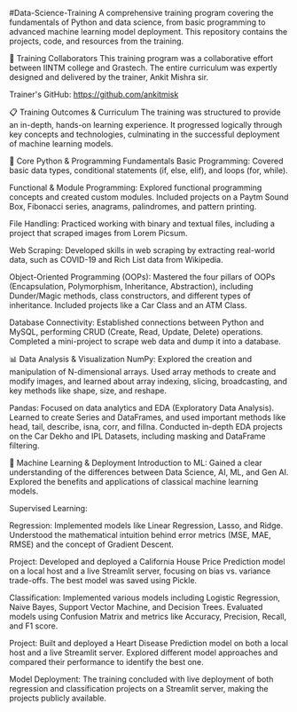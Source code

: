#Data-Science-Training
A comprehensive training program covering the fundamentals of Python and data science, from basic programming to advanced machine learning model deployment. This repository contains the projects, code, and resources from the training.

🤝 Training Collaborators
This training program was a collaborative effort between IINTM college and Grastech. The entire curriculum was expertly designed and delivered by the trainer, Ankit Mishra sir.

Trainer's GitHub: https://github.com/ankitmisk

📋 Training Outcomes & Curriculum
The training was structured to provide an in-depth, hands-on learning experience. It progressed logically through key concepts and technologies, culminating in the successful deployment of machine learning models.

🐍 Core Python & Programming Fundamentals
Basic Programming: Covered basic data types, conditional statements (if, else, elif), and loops (for, while).

Functional & Module Programming: Explored functional programming concepts and created custom modules. Included projects on a Paytm Sound Box, Fibonacci series, anagrams, palindromes, and pattern printing.

File Handling: Practiced working with binary and textual files, including a project that scraped images from Lorem Picsum.

Web Scraping: Developed skills in web scraping by extracting real-world data, such as COVID-19 and Rich List data from Wikipedia.

Object-Oriented Programming (OOPs): Mastered the four pillars of OOPs (Encapsulation, Polymorphism, Inheritance, Abstraction), including Dunder/Magic methods, class constructors, and different types of inheritance. Included projects like a Car Class and an ATM Class.

Database Connectivity: Established connections between Python and MySQL, performing CRUD (Create, Read, Update, Delete) operations. Completed a mini-project to scrape web data and dump it into a database.

📊 Data Analysis & Visualization
NumPy: Explored the creation and manipulation of N-dimensional arrays. Used array methods to create and modify images, and learned about array indexing, slicing, broadcasting, and key methods like shape, size, and reshape.

Pandas: Focused on data analytics and EDA (Exploratory Data Analysis). Learned to create Series and DataFrames, and used important methods like head, tail, describe, isna, corr, and fillna. Conducted in-depth EDA projects on the Car Dekho and IPL Datasets, including masking and DataFrame filtering.

🤖 Machine Learning & Deployment
Introduction to ML: Gained a clear understanding of the differences between Data Science, AI, ML, and Gen AI. Explored the benefits and applications of classical machine learning models.

Supervised Learning:

Regression: Implemented models like Linear Regression, Lasso, and Ridge. Understood the mathematical intuition behind error metrics (MSE, MAE, RMSE) and the concept of Gradient Descent.

Project: Developed and deployed a California House Price Prediction model on a local host and a live Streamlit server, focusing on bias vs. variance trade-offs. The best model was saved using Pickle.

Classification: Implemented various models including Logistic Regression, Naive Bayes, Support Vector Machine, and Decision Trees. Evaluated models using Confusion Matrix and metrics like Accuracy, Precision, Recall, and F1 score.

Project: Built and deployed a Heart Disease Prediction model on both a local host and a live Streamlit server. Explored different model approaches and compared their performance to identify the best one.

Model Deployment: The training concluded with live deployment of both regression and classification projects on a Streamlit server, making the projects publicly available.
